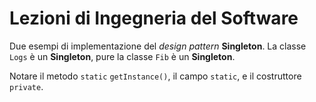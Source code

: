 # Lezioni di Ingegneria del Software

Due esempi di implementazione del *design pattern* **Singleton**. La classe `Logs` è un **Singleton**, pure la classe `Fib` è un **Singleton**.

Notare il metodo `static` `getInstance()`, il campo `static`, e il costruttore `private`.
